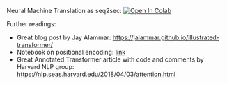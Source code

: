 Neural Machine Translation as seq2sec:
[![Open In Colab](https://colab.research.google.com/assets/colab-badge.svg)](https://colab.research.google.com/github/neychev/made_nlp_course/blob/spring2021/week05_SelfAttention_and_NMT_practice/practice_seq2seq_NMT_and_tensorboard.ipynb )

Further readings:

* Great blog post by Jay Alammar: https://jalammar.github.io/illustrated-transformer/
* Notebook on positional encoding: [link](https://github.com/ml-mipt/ml-mipt/blob/advanced/week04_Transformer/week04_positional_encoding_carriers.ipynb)
* Great Annotated Transformer article with code and comments by Harvard NLP group: https://nlp.seas.harvard.edu/2018/04/03/attention.html
